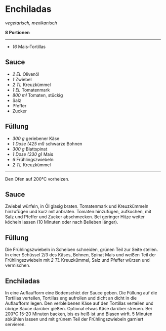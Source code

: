 # Enchiladas

*vegetarisch, mexikanisch*

**8 Portionen**

---

- *16* Mais-Tortillas

## Sauce

- *2 EL* Olivenöl
- *1* Zwiebel
- *2 TL* Kreuzkümmel
- *1 EL* Tomatenmark
- *800 ml* Tomaten, stückig
- Salz
- Pfeffer
- Zucker

## Füllung

- *300 g* geriebener Käse
- *1 Dose (425 ml)* schwarze Bohnen
- *300 g* Blattspinat
- *1 Dose (330 g)* Mais
- *6* Frühlingszwiebeln
- *2 TL* Kreuzkümmel

---

Den Ofen auf 200°C vorheizen.

## Sauce

Zwiebel würfeln, in Öl glasig braten.
Tomatenmark und Kreuzkümmeln hinzufügen und kurz mit anbraten.
Tomaten hinzufügen, aufkochen, mit Salz und Pfeffer und Zucker abschmecken.
Bei geringer Hitze weiter köcheln lassen (10 Minuten oder nach Belieben länger).

## Füllung

Die Frühlingszwiebeln in Scheiben schneiden, grünen Teil zur Seite stellen.
In einer Schüssel 2/3 des Käses, Bohnen, Spinat Mais und weißen Teil der Frühlingszwiebeln mit *2 TL* Kreuzkümmel, Salz und Pfeffer würzen und vermischen.

## Enchiladas

In eine Auflaufform eine Bodenschict der Sauce geben.
Die Füllung auf die Tortillas verteilen, Tortillas eng aufrollen und dicht an dicht in die Auflaufform legen.
Den verbleibenen Käse auf den Tortillas verteilen und übrige Sauce darüber gießen.
Optional etwas Käse darüber streuen.
Bei 200°C 15-20 Minuten backen, bis es heiß ist und Blasen wirft.
5 Minuten abkühlen lassen und mit grünem Teil der Frühlingszwiebeln garniert servieren.

